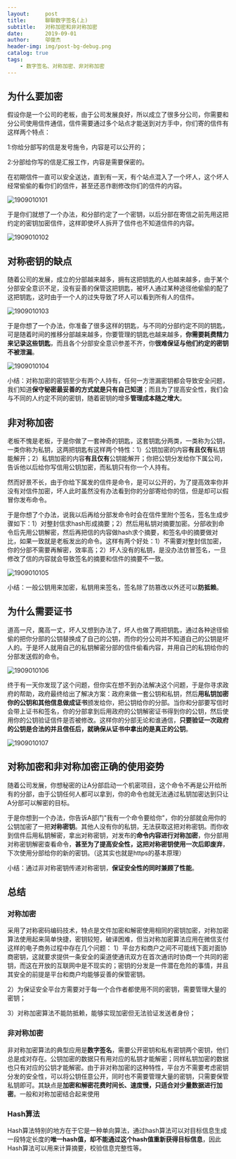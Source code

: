 ```yaml
---
layout:     post
title:      聊聊数字签名(上)
subtitle:   对称加密和非对称加密
date:       2019-09-01
author:     邬俊杰
header-img: img/post-bg-debug.png
catalog: true
tags:
    - 数字签名、对称加密、非对称加密
---
```

## 为什么要加密

假设你是一个公司的老板，由于公司发展良好，所以成立了很多分公司，你需要和分公司使用信件通信，信件需要通过多个站点才能送到对方手中，你们寄的信件有这样两个特点：

1:你给分部写的信是发号施令，内容是可以公开的；

2:分部给你写的信是汇报工作，内容是需要保密的。

在初期信件一直可以安全送达，直到有一天，有个站点混入了一个坏人，这个坏人经常偷偷的看你们的信件，甚至还恶作剧修改你们的信件的内容。

![1909010101](https://wujunjiesd.github.io/img/post/1909010101.jpg)

于是你们就想了一个办法，和分部约定了一个密钥，以后分部在寄信之前先用这把约定的密钥加密信件，这样即使坏人拆开了信件也不知道信件的内容。

![1909010102](https://wujunjiesd.github.io/img/post/1909010102.jpg)

## 对称密钥的缺点

随着公司的发展，成立的分部越来越多，拥有这把钥匙的人也越来越多，由于某个分部安全意识不足，没有妥善的保管这把钥匙，被坏人通过某种途径他偷偷的配了这把钥匙，这时由于一个人的过失导致了坏人可以看到所有人的信件。

![1909010103](https://wujunjiesd.github.io/img/post/1909010103.jpg)

于是你想了一个办法，你准备了很多这样的钥匙，与不同的分部约定不同的钥匙，可是随着时间的推移分部越来越多，你要管理的钥匙也越来越多，**你需要耗费精力来记录这些钥匙**，而且各个分部安全意识参差不齐，你**很难保证与他们约定的密钥不被泄漏**。

![1909010104](https://wujunjiesd.github.io/img/post/1909010104.jpg)

小结：对称加密的密钥至少有两个人持有，任何一方泄漏密钥都会导致安全问题，我们知道**保守秘密最妥善的方式就是只有自己知道**；而且为了提高安全性，我们会与不同的人约定不同的密钥，随着密钥的增多**管理成本随之增大**。

## 非对称加密

老板不愧是老板，于是你做了一套神奇的钥匙，这套钥匙分两类，一类称为公钥，一类你称为私钥，这两把钥匙有这样两个特性：1）公钥加密的内容**有且仅有**私钥能解开；2）私钥加密的内容**有且仅有**公钥能解开；你把公钥分发给你下属公司，告诉他以后给你写信用公钥加密，而私钥只有你一个人持有。



然而好景不长，由于你给下属发的信件是命令，是可以公开的，为了提高效率你并没有对信件加密，坏人此时虽然没有办法看到你的分部寄给你的信，但是却可以假冒你发布命令。



于是你想了个办法，说我以后再给分部发命令时会在信件里附个签名，签名生成步骤如下：1）对整封信求hash形成摘要；2）然后用私钥对摘要加密。分部收到命令后先用公钥解密，然后再把信的内容做hash求个摘要，和签名中的摘要做对比，如果一致就是老板发出的命令。这样有两个好处：1）不需要对整封信加密，你的分部不需要再解密，效率高；2）坏人没有的私钥，是没办法仿冒签名，一旦修改了信的内容就会导致签名的摘要和信件的摘要不一致。

 ![1909010105](https://wujunjiesd.github.io/img/post/1909010105.jpg)

小结：一般公钥用来加密，私钥用来签名，签名除了防篡改以外还可以**防抵赖**。
## 为什么需要证书

道高一尺，魔高一丈，坏人又想到办法了，坏人也做了两把钥匙，通过各种途径偷偷的把你分部的公钥替换成了自己的公钥，而你的分公司并不知道自己的公钥是坏人的。于是坏人就用自己的私钥解密分部的信件偷看内容，并用自己的私钥给你的分部发送假的命令。

![1909010106](https://wujunjiesd.github.io/img/post/1909010106.jpg)

终于有一天你发现了这个问题，但你实在想不到办法解决这个问题，于是你寻求政府的帮助，政府最终给出了解决方案：政府来做一套公钥和私钥，然后**用私钥加密你的公钥和其他信息做成证书**颁发给你，把公钥给你的分部。当你和分部要写信时会带上证书和签名，你的分部拿到后用政府的公钥解密证书得到你的公钥，然后使用你的公钥验证信件是否被修改。这样你的分部无论和谁通信，**只要验证一次政府的公钥是合法的并且信任后，就确保从证书中拿出的是真正的公钥**。

![1909010107](https://wujunjiesd.github.io/img/post/1909010107.jpg)

## 对称加密和非对称加密正确的使用姿势

随着公司发展，你想秘密的让A分部启动一个机密项目，这个命令不再是公开给所有的分部，由于公钥任何人都可以拿到，你的命令也就无法通过私钥加密达到只让A分部可以解密的目标。

于是你想到一个办法，你告诉A部门"我有一个命令要给你"，你的分部就会用你的公钥加密了一把**对称密钥**。其他人没有你的私钥，无法获取这把对称密钥。而你收到信件后用私钥解密，拿出对称密钥，对发布的**命令内容进行对称加密**，你分部用对称密钥解密查看命令，**甚至为了提高安全性，这把对称密钥使用一次后即废弃**，下次使用分部给你的新的密钥。（这其实也就是https的基本原理）

小结：通过非对称密钥传递对称密钥，**保证安全性的同时兼顾了性能**。

## 总结

### 对称加密
采用了对称密码编码技术，特点是文件加密和解密使用相同的密钥加密，对称加密算法使用起来简单快捷，密钥较短，破译困难，但当对称加密算法应用在微信支付这样的电子商务过程中存在几个问题：
1）平台方和商户之间不可能线下面对面协商密钥，这就要求提供一条安全的渠道使通讯双方在首次通讯时协商一个共同的密钥，而这在开放的互联网中是不现实的；密钥的分发是一件潜在危险的事情，并且其安全的前提是平台和商户均能够妥善的保管密钥。

2）为保证安全平台方需要对于每一个合作者都使用不同的密钥，需要管理大量的密钥；

3）对称加密算法不能防抵赖，能够实现加密但无法验证发送者身份；

### 非对称加密

非对称加密算法的典型应用是**数字签名**，需要公开密钥和私有密钥两个密钥，他们总是成对存在。公钥加密的数据只有用对应的私钥才能解密；同样私钥加密的数据也只有对应的公钥才能解密。由于非对称加密的这种特性，平台方不需要考虑密钥分发的安全性，可以将公钥任意公开，同时也不需要管理大量的密钥，只需要保管私钥即可。其缺点是**加密和解密花费时间长、速度慢，只适合对少量数据进行加密**。一般和对称加密结合起来使用

### Hash算法

Hash算法特别的地方在于它是一种单向算法，通过hash算法可以对目标信息生成一段特定长度的**唯一hash值，却不能通过这个hash值重新获得目标信息**，因此Hash算法可以用来计算摘要，校验信息完整性等。